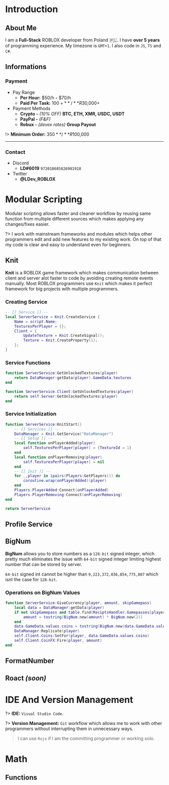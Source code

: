 # Introduction

## About Me

I am a **Full-Stack** ROBLOX developer from Poland :poland:. I have **over 5 years** of programming experience. My timezone is `GMT+1`. I also code in `JS`, `TS` and `C#`.

## Informations

### Payment
- Pay Range
  - **Per Hour:** $50/h **-** $70/h
  - **Paid Per Task:** $100+ **/** R$30,000+
- Payment Methods
  - **Crypto -** *(10% OFF)* **BTC, ETH, XMR, USDC, USDT**
  - **PayPal -** *(F&F)*
  - **Robux -** *(devex rates)* **Group Payout**

!> **Minimum Order:** $350 **/** R$100,000

---

### Contact
- Discord
  - **LD#6019** `972018685826981918`
- Twitter
  - **@LDev_ROBLOX**

# Modular Scripting

Modular scripting allows faster and cleaner workflow by reusing same function from multiple different sources which makes applying any changes/fixes easier.

?> I work with mainstream frameworks and modules which helps other programmers edit and add new features to my existing work. On top of that my code is clear and easy to understand even for beginners.

## Knit

**Knit** is a ROBLOX game framework which makes communication between client and server alot faster to code by avoiding creating remote events manually. Most ROBLOX programmers use `Knit` which makes it perfect framework for big projects with multiple programmers.

### Creating Service
```lua
-- [[ Service ]] --
local ServerService = Knit.CreateService {
	Name = script.Name;
	TexturesPerPlayer = {};
	Client = {
        UpdateTexture = Knit.CreateSignal();
        Texture = Knit.CreateProperty(1);
    };
}
```

### Service Functions

```lua
function ServerService:GetUnlockedTextures(player)
	return DataManager:getData(player).GameData.textures
end

function ServerService.Client:GetUnlockedTextures(player)
	return self.Server:GetUnlockedTextures(player)
end
```
### Service Initialization
```lua
function ServerService:KnitStart()
	-- [[ Services ]] --
	DataManager = Knit.GetService("DataManager")
	-- [[ Setup ]] --
	local function onPlayerAdded(player)
		self.TexturesPerPlayer[player] = {TextureId = 1}
	end
	local function onPlayerRemoving(player)
		self.TexturesPerPlayer[player] = nil
	end
	-- [[ Init ]] --
	for _,player in ipairs(Players:GetPlayers()) do
		coroutine.wrap(onPlayerAdded)(player)
	end
	Players.PlayerAdded:Connect(onPlayerAdded)
	Players.PlayerRemoving:Connect(onPlayerRemoving)
end

return ServerService
```

## Profile Service

## BigNum

**BigNum** allows you to store numbers as a `128-bit` signed integer, which pretty much eliminates the issue with `64-bit` signed integer limiting highest number that can be stored by server.

`64-bit` signed int cannot be higher than `9,223,372,036,854,775,807` which isnt the case for `128-bit`.

### Operations on BigNum Values
```lua
function ServerService:GiveCurrency(player, amount, skipGamepass)
	local data = DataManager:getData(player)
	if not skipGamepass and table.find(ReciptsHandler.Gamepasses[player], "Double_Coins") then
		amount = tostring(BigNum.new(amount) * BigNum.new(2))
	end
	data.GameData.values.coins = tostring(BigNum.new(data.GameData.values.coins) + BigNum.new(amount))
	DataManager:Replicate(player)
	self.Client.Coins:SetFor(player, data.GameData.values.coins)
	self.Client.CoinFX:Fire(player, amount)
end
```

## FormatNumber

## Roact *(soon)*

# IDE And Version Management

?> **IDE:** `Visual Studio Code`.

?> **Version Management:** `Git` workflow which allows me to work with other programmers without interrupting them in unnecessary ways.

> I can use `Rojo` if I am the committing programmer or working solo.

# Math

## Functions
